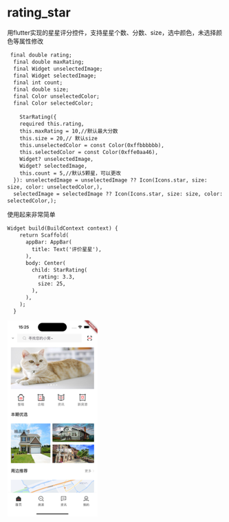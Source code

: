 # rating_star

用flutter实现的星星评分控件，支持星星个数、分数、size，选中颜色，未选择颜色等属性修改

```
 final double rating;
  final double maxRating;
  final Widget unselectedImage;
  final Widget selectedImage;
  final int count;
  final double size;
  final Color unselectedColor;
  final Color selectedColor;

    StarRating({
    required this.rating,
    this.maxRating = 10,//默认最大分数
    this.size = 20,// 默认size
    this.unselectedColor = const Color(0xffbbbbbb),
    this.selectedColor = const Color(0xffe0aa46),
    Widget? unselectedImage,
    Widget? selectedImage,
    this.count = 5,//默认5颗星，可以更改
  }): unselectedImage = unselectedImage ?? Icon(Icons.star, size: size, color: unselectedColor,),
  selectedImage = selectedImage ?? Icon(Icons.star, size: size, color: selectedColor,);

```

使用起来非常简单
```  
Widget build(BuildContext context) {
    return Scaffold(
      appBar: AppBar(
        title: Text('评价星星'),
      ),
      body: Center(
        child: StarRating(
          rating: 3.3,
          size: 25,
        ),
      ),
    );
  }
  ```
<img src="https://github.com/NiuYuanpeng/flutter_starfish/blob/main/assets/snapshots/home.png" width="210px">